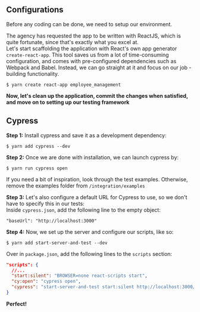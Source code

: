 ## Configurations
Before any coding can be done, we need to setup our environment.

The agency has requested the app to be written with ReactJS, which is quite fortunate, since that's exactly what you excel at.  
Let's start scaffolding the application with React's own app generator `create-react-app`. This tool saves us from a lot of time-consuming configuration, and comes with pre-configured dependencies such as Webpack and Babel. Instead, we can go straight at it and focus on our job - building functionality.

```
$ yarn create react-app employee_management
```

**Now, let's clean up the application, commit the changes when satisfied, and move on to setting up our testing framework**

## Cypress
**Step 1:** Install cypress and save it as a development dependency:  
```
$ yarn add cypress --dev
```  

**Step 2:** Once we are done with installation, we can launch cypress by:  
```
$ yarn run cypress open
``` 

If you need a bit of inspiration, look through the test examples. Otherwise, remove the examples folder from `/integration/examples`

**Step 3:** Let's also configure a default URL for Cypress to use, so we don't have to specify this in our tests:  
Inside `cypress.json`, add the following line to the empty object:  

```
"baseUrl": "http://localhost:3000"
```  

**Step 4:** Now, we set up the server and configure our scripts, like so:

```
$ yarn add start-server-and-test --dev
```  

Over in `package.json`, add the following lines to the `scripts` section: 
```json
"scripts": {
  //...
  "start:silent": "BROWSER=none react-scripts start",
  "cy:open": "cypress open",
  "cypress": "start-server-and-test start:silent http://localhost:3000/ cy:open"
}
```

**Perfect!**